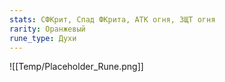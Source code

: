```yaml
---
stats: СФКрит, Спад ФКрита, АТК огня, ЗЩТ огня
rarity: Оранжевый
rune_type: Духи
---
```

![[Temp/Placeholder_Rune.png]]
